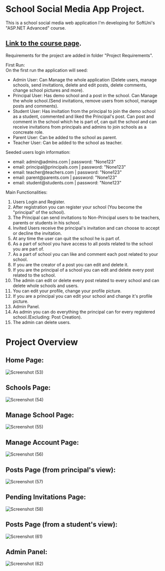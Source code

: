 # School Social Media App Project.

This is a school social media web application I'm developing for SoftUni's "ASP.NET Advanced" course.

[Link to the course page](https://softuni.bg/trainings/4107/asp-net-advanced-june-2023).
---------------------------------------------------------------------------------------------------------------------
Requirements for the project are added in folder "Project Requirements".

First Run:  
On the first run the application will seed: 
<ul>
  <li>Admin User: Can Manage the whole application (Delete users, manage schools, send invitations, delete and edit posts, delete comments, change school pictures and more).</li>
  <li>Principal User: Has demo school and a post in the school. Can Manage the whole school.(Send invitations, remove users from school, manage posts and comments).</li>
  <li>Student User: Has invitation from the principal to join the demo school as a student, commented and liked the Principal's post. Can post and comment in the school which he is part of, can quit the school and can receive invitations from principals and admins to join schools as a concreate role.</li>
  <li>Parent User: Can be added to the school as parent.  </li>
  <li>Teacher User: Can be added to the school as teacher. </li>
</ul>

Seeded users login information:
<ul>
  <li>email: admin@admins.com | password: "None123"</li>
  <li>email: principal@principals.com | password: "None123"</li>
  <li>email: teacher@teachers.com | password: "None123"</li>
  <li>email: parent@parents.com | password: "None123"</li>
  <li>email: student@students.com | password: "None123"</li>
</ul>
 
Main Functionalities:
<ol>
  <li>Users Login and Register.</li>
  <li>After registration you can register your school (You become the "principal" of the school).</li>
  <li>The Principal can send invitations to Non-Principal users to be teachers, parents or students in his school.</li>
  <li>Invited Users receive the principal's invitation and can choose to accept or decline the invitation.</li>
  <li>At any time the user can quit the school he is part of.</li>
  <li>As a part of school you have access to all posts related to the school you are part of.</li>
  <li>As a part of school you can like and comment each post related to your school.</li>
  <li>If you are the creator of a post you can edit and delete it.</li>
  <li>If you are the principal of a school you can edit and delete every post related to the school.</li>
  <li>The admin can edit or delete every post related to every school and can delete whole schools and users.</li>
  <li>You can edit your profile, change your profile picture.</li>
  <li>If you are a principal you can edit your school and change it's profile picture.</li>
  <li>Admin Panel.</li>
  <li>As admin you can do everything the principal can for every registered school.(Excluding: Post Creation).</li>
  <li>The admin can delete users.</li>
</ol>
<h1>Project Overview</h1>

<h2>Home Page: </h2>

![Screenshot (53)](https://github.com/TerminiUsMag/SchoolSocialMediaApp/assets/59938500/223690da-c999-4f6a-aa16-f023ee6ea821)


<h2>Schools Page: </h2>

![Screenshot (54)](https://github.com/TerminiUsMag/SchoolSocialMediaApp/assets/59938500/ad9d38d5-94ad-402b-b403-021d7474e1e5)

<h2>Manage School Page: </h2>

![Screenshot (55)](https://github.com/TerminiUsMag/SchoolSocialMediaApp/assets/59938500/9ef0cc24-881e-4c37-a412-e8489cb024ba)

<h2>Manage Account Page: </h2>

![Screenshot (56)](https://github.com/TerminiUsMag/SchoolSocialMediaApp/assets/59938500/c021b8e5-8031-43cc-89d9-d4d1a78beb05)

<h2>Posts Page (from principal's view): </h2>

![Screenshot (57)](https://github.com/TerminiUsMag/SchoolSocialMediaApp/assets/59938500/66b6a8d3-db18-49e3-8b40-dae8861be61c)

<h2>Pending Invitations Page: </h2>

![Screenshot (58)](https://github.com/TerminiUsMag/SchoolSocialMediaApp/assets/59938500/0d28be21-c60b-4ab8-bd4a-a78c6a84406a)

<h2>Posts Page (from a student's view): </h2>

![Screenshot (61)](https://github.com/TerminiUsMag/SchoolSocialMediaApp/assets/59938500/8c2e9ca8-13e5-42d9-811e-f277c87aaac6)


<h2>Admin Panel: </h2>

![Screenshot (62)](https://github.com/TerminiUsMag/SchoolSocialMediaApp/assets/59938500/5dfdeb77-910a-4ac2-bd65-7524be0813b4)
